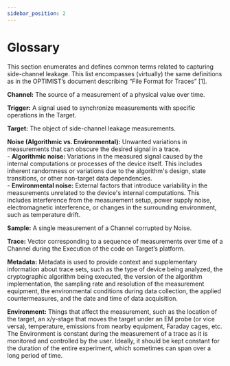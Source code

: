 ```yaml
---
sidebar_position: 2
---
```


# Glossary
This section enumerates and defines common terms related to capturing side-channel leakage. This list encompasses (virtually) the same definitions as in the OPTIMIST’s document describing “File Format for Traces” [1]. 

**Channel:** The source of a measurement of a physical value over time.

**Trigger:** A signal used to synchronize measurements with specific operations in the Target.

**Target:** The object of side-channel leakage measurements.

**Noise (Algorithmic vs. Environmental):** Unwanted variations in measurements that can obscure the desired signal in a trace.  
	- **Algorithmic noise:** Variations in the measured signal caused by the internal computations or processes of the device itself. This includes inherent randomness or variations due to the algorithm's design, state transitions, or other non-target data dependencies.   
	- **Environmental noise:** External factors that introduce variability in the measurements unrelated to the device's internal computations. This includes interference from the measurement setup, power supply noise, electromagnetic interference, or changes in the surrounding environment, such as temperature drift.

**Sample:** A single measurement of a Channel corrupted by Noise.

**Trace:** Vector corresponding to a sequence of measurements over time of a Channel during the Execution of the code on Target’s platform.

**Metadata:** Metadata is used to provide context and supplementary information about trace sets, such as the type of device being analyzed, the cryptographic algorithm being executed, the version of the algorithm implementation, the sampling rate and resolution of the measurement equipment, the environmental conditions during data collection, the applied countermeasures, and the date and time of data acquisition.

**Environment:** Things that affect the measurement, such as the location of the target, an x/y-stage that moves the target under an EM probe (or vice versa), temperature, emissions from nearby equipment, Faraday cages, etc. The Environment is constant during the measurement of a trace as it is monitored and controlled by the user. Ideally, it should be kept constant for the duration of the entire experiment, which sometimes can span over a long period of time.